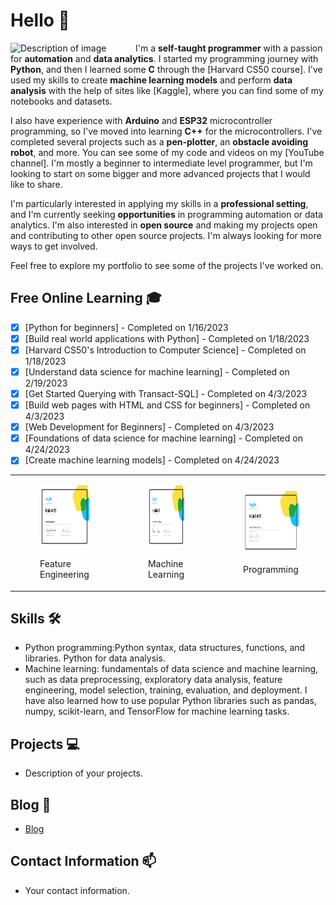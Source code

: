# Hello 👋

<img src="005.jpg" alt="Description of image" width=200px align="left">

I'm a **self-taught programmer** with a passion for **automation** and **data analytics**. I started my programming journey with **Python**, and then I learned some **C** through the [Harvard CS50 course]. I've used my skills to create **machine learning models** and perform **data analysis** with the help of sites like [Kaggle], where you can find some of my notebooks and datasets.

I also have experience with **Arduino** and **ESP32** microcontroller programming, so I've moved into learning **C++** for the microcontrollers. I've completed several projects such as a **pen-plotter**, an **obstacle avoiding robot**, and more. You can see some of my code and videos on my [YouTube channel]. I'm mostly a beginner to intermediate level programmer, but I'm looking to start on some bigger and more advanced projects that I would like to share.

I'm particularly interested in applying my skills in a **professional setting**, and I'm currently seeking **opportunities** in programming automation or data analytics. I'm also interested in **open source** and making my projects open and contributing to other open source projects. I'm always looking for more ways to get involved.

Feel free to explore my portfolio to see some of the projects I've worked on.

## Free Online Learning 🎓

- [x] [Python for beginners] - Completed on 1/16/2023
- [x] [Build real world applications with Python] - Completed on 1/18/2023
- [x] [Harvard CS50's Introduction to Computer Science] - Completed on 1/18/2023
- [x] [Understand data science for machine learning] - Completed on 2/19/2023
- [x] [Get Started Querying with Transact-SQL] - Completed on 4/3/2023
- [x] [Build web pages with HTML and CSS for beginners] - Completed on 4/3/2023
- [x] [Web Development for Beginners] - Completed on 4/3/2023
- [x] [Foundations of data science for machine learning] - Completed on 4/24/2023
- [x] [Create machine learning models] - Completed on 4/24/2023

<table>
<tr>
<td>
<figure>
<img src="./images/Kidd1492 - Feature Engineering.png" width="100" height="100" align="center">
<figcaption><br>Feature Engineering</figcaption>
</figure>
</td>
<td>
<figure>
<img src="./images/Kidd1492 - Intro to Machine Learning.png" width="100" height="100" align="center">
<figcaption><br>Machine Learning</figcaption>
</figure>
</td>
<td>
<figure>
<img src="./images/Kidd1492 - Intro to Programming.png" width="100" height="100" align="center">
<figcaption><br>Programming</figcaption>
</figure>
</td>
<td>
<figure>
<img src="./images/Kidd1492 - Pandas.png" width="100" height="100" align="center">
<figcaption><br>Pandas</figcaption>
</figure>
</td>
<td>
<figure>
<img src="./images/Kidd1492 - Python.png" width="100" height="100" align="center">
<figcaption><br>Python</figcaption>
</figure>
</td>
</tr>
</table>



## Skills 🛠️

- Python programming:Python syntax, data structures, functions, and libraries. Python for data analysis. 
- Machine learning: fundamentals of data science and machine learning, such as data preprocessing, exploratory data analysis, feature engineering, model selection, training, evaluation, and deployment. I have also learned how to use popular Python libraries such as pandas, numpy, scikit-learn, and TensorFlow for machine learning tasks.

## Projects 💻

- Description of your projects.

## Blog 📝

- [Blog](https://cwwright1229.wordpress.com)

## Contact Information 📫

- Your contact information.

